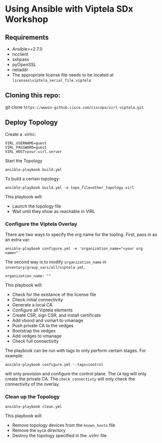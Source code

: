# Using Ansible with Viptela SDx Workshop

## Requirements

* Ansible>=2.7.0
* ncclient
* sshpass
* pyOpenSSL
* netaddr
* The appropriate license file needs to be located at `licenses\viptela_serial_file.viptela`


## Cloning this repo:

git clone `https://wwwin-github.cisco.com/ciscops/virl-viptela.git`

## Deploy Topology

Create a .virlrc:
```
VIRL_USERNAME=guest
VIRL_PASSWORD=guest
VIRL_HOST=your.virl.server
```

Start the Topology
```
ansible-playbook build.yml
```

To build a certain topology:
```
ansible-playbook build.yml -e topo_file=other_topology.virl
```

This playbook will:
* Launch the topology file
* Wait until they show as reachable in VIRL

### Configure the Viptela Overlay

There are two ways to specify the org name for the tooling.  First, pass in as an extra var: 

```
ansible-playbook configure.yml -e 'organization_name="<your org name>"'
```

The second way is to modify `organization_name` in `inventory/group_vars/all/viptela.yml`.

```
organization_name: ""
```

This playbook will:
* Check for the existance of the license file
* Check initial connectivity
* Generate a local CA
* Configure all Viptela elements
* Create CSR, sign CSR, and install certificate
* Add vbond and vsmart to vmanage
* Push private CA to the vedges
* Bootstrap the vedges
* Add vedges to vmanage
* Check full connectivity

The playbook can be run with tags to only perform certain stages.  For example:

```
ansible-playbook configure.yml --tags=control
```
will only provision and configure the control plane.  The `CA` tag will only create the private CA.  The `check_connectivty` will only check the connectivity of the overlay.
 

### Clean up the Topology
```
ansible-playbook clean.yml
```

This playbook will:
* Remove topology devices from the `known_hosts` file
* Remove the `myCA` directory
* Destroy the topology specified in the .virlrc file